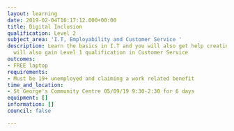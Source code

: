 ```yaml
---
layout: learning
date: 2019-02-04T16:17:12.000+00:00
title: Digital Inclusion
qualification: Level 2
subject_area: 'I.T, Employability and Customer Service '
description: Learn the basics in I.T and you will also get help creating a CV. you
  will also gain Level 1 qualification in Customer Service
outcomes:
- FREE laptop
requirements:
- Must be 19+ unemployed and claiming a work related benefit
time_and_location:
- St George's Community Centre 05/09/19 9:30-2:30 for 6 days
equipment: []
information: []
council: false

---
```

